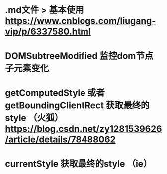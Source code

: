 # .md文件 > 基本使用 https://www.cnblogs.com/liugang-vip/p/6337580.html
# DOMSubtreeModified 监控dom节点子元素变化
# getComputedStyle 或者 getBoundingClientRect 获取最终的style （火狐）https://blog.csdn.net/zy1281539626/article/details/78488062
# currentStyle 获取最终的style （ie）
